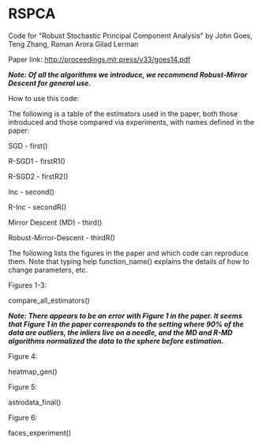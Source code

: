 # RSPCA

Code for "Robust Stochastic Principal Component Analysis" by John Goes, Teng Zhang, Raman Arora Gilad Lerman

Paper link: http://proceedings.mlr.press/v33/goes14.pdf

***Note: Of all the algorithms we introduce, we recommend Robust-Mirror Descent for general use.***

How to use this code:

The following is a table of the estimators used in the paper, both those introduced and those compared via experiments, with names defined in the paper:

SGD - first()

R-SGD1 - firstR1()

R-SGD2 - firstR2()

Inc - second()

R-Inc - secondR()

Mirror Descent (MD) - third()

Robust-Mirror-Descent - thirdR()


The following lists the figures in the paper and which code can reproduce them. Note that typing help function_name() explains the details of how to change parameters, etc.

Figures 1-3: 

compare_all_estimators()  

***Note: There appears to be an error with Figure 1 in the paper. It seems that Figure 1 in the paper corresponds to the setting where 90% of the data are outliers, the inliers live on a needle, and the MD and R-MD algorithms normalized the data to the sphere before estimation.***


Figure 4:

heatmap_gen()

Figure 5:

astrodata_final()

Figure 6:

faces_experiment()

